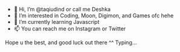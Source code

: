 - 👋 Hi, I’m @taqiudind or call me Deshka
- 👀 I’m interested in Coding, Moon, Digimon, and Games ofc hehe
- 🌱 I’m currently learning Javascript
- 📫 You can reach me on Instagram or Twitter 

Hope u the best, and good luck out there ^^
Typing...
